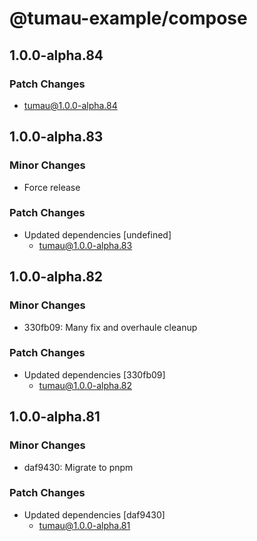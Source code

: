 # @tumau-example/compose

## 1.0.0-alpha.84

### Patch Changes

- tumau@1.0.0-alpha.84

## 1.0.0-alpha.83

### Minor Changes

- Force release

### Patch Changes

- Updated dependencies [undefined]
  - tumau@1.0.0-alpha.83

## 1.0.0-alpha.82

### Minor Changes

- 330fb09: Many fix and overhaule cleanup

### Patch Changes

- Updated dependencies [330fb09]
  - tumau@1.0.0-alpha.82

## 1.0.0-alpha.81

### Minor Changes

- daf9430: Migrate to pnpm

### Patch Changes

- Updated dependencies [daf9430]
  - tumau@1.0.0-alpha.81
